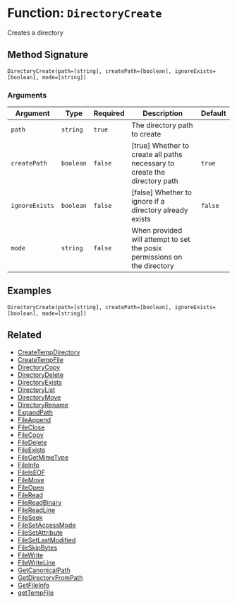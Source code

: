 [comment]: # (Note: This documentation is generated dynamically in the build process.  To modify the contents, change the javadoc on the _invoke method of the BIF class)

# Function: `DirectoryCreate`

Creates a directory

## Method Signature
```
DirectoryCreate(path=[string], createPath=[boolean], ignoreExists=[boolean], mode=[string])
```
### Arguments

| Argument | Type | Required | Description | Default |
|----------|------|----------|-------------|---------|
| `path` | `string` | `true` | The directory path to create |  |
| `createPath` | `boolean` | `false` | [true] Whether to create all paths necessary to create the directory path | `true` |
| `ignoreExists` | `boolean` | `false` | [false] Whether to ignore if a directory already exists | `false` |
| `mode` | `string` | `false` | When provided will attempt to set the posix permissions on the directory |  |

## Examples

```
DirectoryCreate(path=[string], createPath=[boolean], ignoreExists=[boolean], mode=[string])
```

## Related
  * [CreateTempDirectory](CreateTempDirectory.md)
  * [CreateTempFile](CreateTempFile.md)
  * [DirectoryCopy](DirectoryCopy.md)
  * [DirectoryDelete](DirectoryDelete.md)
  * [DirectoryExists](DirectoryExists.md)
  * [DirectoryList](DirectoryList.md)
  * [DirectoryMove](DirectoryMove.md)
  * [DirectoryRename](DirectoryRename.md)
  * [ExpandPath](ExpandPath.md)
  * [FileAppend](FileAppend.md)
  * [FileClose](FileClose.md)
  * [FileCopy](FileCopy.md)
  * [FileDelete](FileDelete.md)
  * [FileExists](FileExists.md)
  * [FileGetMimeType](FileGetMimeType.md)
  * [FileInfo](FileInfo.md)
  * [FileIsEOF](FileIsEOF.md)
  * [FileMove](FileMove.md)
  * [FileOpen](FileOpen.md)
  * [FileRead](FileRead.md)
  * [FileReadBinary](FileReadBinary.md)
  * [FileReadLine](FileReadLine.md)
  * [FileSeek](FileSeek.md)
  * [FileSetAccessMode](FileSetAccessMode.md)
  * [FileSetAttribute](FileSetAttribute.md)
  * [FileSetLastModified](FileSetLastModified.md)
  * [FileSkipBytes](FileSkipBytes.md)
  * [FileWrite](FileWrite.md)
  * [FileWriteLine](FileWriteLine.md)
  * [GetCanonicalPath](GetCanonicalPath.md)
  * [GetDirectoryFromPath](GetDirectoryFromPath.md)
  * [GetFileInfo](GetFileInfo.md)
  * [getTempFile](getTempFile.md)
